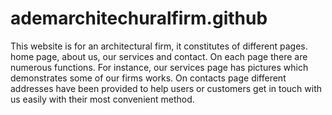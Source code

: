 # ademarchitechuralfirm.github
This website is  for an architectural firm, it constitutes of different pages. home page, about us, our services and contact. On each page there are numerous functions. For instance, our services page has pictures which demonstrates some of our firms works. On contacts page different addresses have been provided to help users or customers get in touch with us easily with their most convenient method.  
